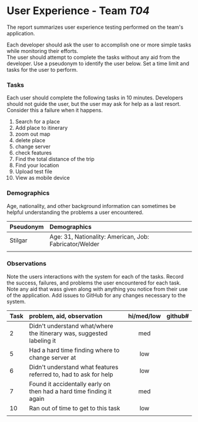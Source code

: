 # User Experience - Team *T04* 

The report summarizes user experience testing performed on the team's application.

Each developer should ask the user to accomplish one or more simple tasks while monitoring their efforts.  
The user should attempt to complete the tasks without any aid from the developer.
Use a pseudonym to identify the user below. 
Set a time limit and tasks for the user to perform.

 
### Tasks

Each user should complete the following tasks in 10 minutes.
Developers should not guide the user, but the user may ask for help as a last resort.  
Consider this a failure when it happens.  

1. Search for a place
1. Add place to itinerary 
2. zoom out map
3. delete place
4. change server
5. check features
6. Find the total distance of the trip
7. Find your location
8. Upload test file
9. View as mobile device

### Demographics

Age, nationality, and other background information can sometimes be helpful understanding the problems a user encountered.

| Pseudonym | Demographics |
| :--- | :--- |
| Stilgar | Age: 31, Nationality: American, Job: Fabricator/Welder |
|  |  |


### Observations

Note the users interactions with the system for each of the tasks.
Record the success, failures, and problems the user encountered for each task.
Note any aid that wass given along with anything you notice from their use of the application.
Add issues to GitHub for any changes necessary to the system.

| Task | problem, aid, observation | hi/med/low | github#  |
| :--- | :--- | :---: | :---: | 
| 2 | Didn't understand what/where the itinerary was, suggested labeling it | med | |
| 5 | Had a hard time finding where to change server at | low | |
| 6 | Didn't understand what features referred to, had to ask for help | low | |
| 7 | Found it accidentally early on then had a hard time finding it again | med | |
| 10 | Ran out of time to get to this task | low | |
| | | | | 
